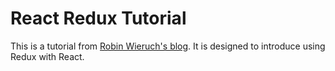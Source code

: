 # React Redux Tutorial

This is a tutorial from [Robin Wieruch's blog](https://www.robinwieruch.de/react-redux-tutorial). It is designed to introduce using Redux with React.
